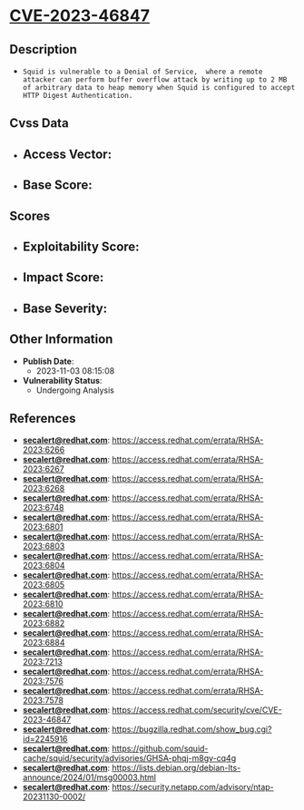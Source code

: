 
# [CVE-2023-46847](https://cve.mitre.org/cgi-bin/cvename.cgi?name=CVE-2023-46847)

## Description

- `Squid is vulnerable to a Denial of Service,  where a remote attacker can perform buffer overflow attack by writing up to 2 MB of arbitrary data to heap memory when Squid is configured to accept HTTP Digest Authentication.`

## Cvss Data

- **Access Vector**:
  - 
- **Base Score**:
  - 

## Scores

- **Exploitability Score**:
  - 
- **Impact Score**:
  - 
- **Base Severity**:
  - 

## Other Information

- **Publish Date**:
  - 2023-11-03 08:15:08
- **Vulnerability Status**:
  - Undergoing Analysis

## References

- **secalert@redhat.com**: https://access.redhat.com/errata/RHSA-2023:6266
- **secalert@redhat.com**: https://access.redhat.com/errata/RHSA-2023:6267
- **secalert@redhat.com**: https://access.redhat.com/errata/RHSA-2023:6268
- **secalert@redhat.com**: https://access.redhat.com/errata/RHSA-2023:6748
- **secalert@redhat.com**: https://access.redhat.com/errata/RHSA-2023:6801
- **secalert@redhat.com**: https://access.redhat.com/errata/RHSA-2023:6803
- **secalert@redhat.com**: https://access.redhat.com/errata/RHSA-2023:6804
- **secalert@redhat.com**: https://access.redhat.com/errata/RHSA-2023:6805
- **secalert@redhat.com**: https://access.redhat.com/errata/RHSA-2023:6810
- **secalert@redhat.com**: https://access.redhat.com/errata/RHSA-2023:6882
- **secalert@redhat.com**: https://access.redhat.com/errata/RHSA-2023:6884
- **secalert@redhat.com**: https://access.redhat.com/errata/RHSA-2023:7213
- **secalert@redhat.com**: https://access.redhat.com/errata/RHSA-2023:7576
- **secalert@redhat.com**: https://access.redhat.com/errata/RHSA-2023:7578
- **secalert@redhat.com**: https://access.redhat.com/security/cve/CVE-2023-46847
- **secalert@redhat.com**: https://bugzilla.redhat.com/show_bug.cgi?id=2245916
- **secalert@redhat.com**: https://github.com/squid-cache/squid/security/advisories/GHSA-phqj-m8gv-cq4g
- **secalert@redhat.com**: https://lists.debian.org/debian-lts-announce/2024/01/msg00003.html
- **secalert@redhat.com**: https://security.netapp.com/advisory/ntap-20231130-0002/
